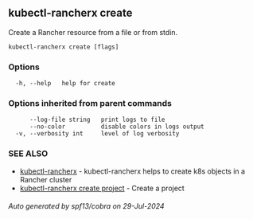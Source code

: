 ## kubectl-rancherx create

Create a Rancher resource from a file or from stdin.

```
kubectl-rancherx create [flags]
```

### Options

```
  -h, --help   help for create
```

### Options inherited from parent commands

```
      --log-file string   print logs to file
      --no-color          disable colors in logs output
  -v, --verbosity int     level of log verbosity
```

### SEE ALSO

* [kubectl-rancherx](kubectl-rancherx.md)	 - kubectl-rancherx helps to create k8s objects in a Rancher cluster
* [kubectl-rancherx create project](kubectl-rancherx_create_project.md)	 - Create a project

###### Auto generated by spf13/cobra on 29-Jul-2024

